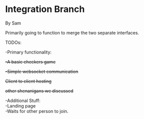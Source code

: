 # Integration Branch

By Sam

Primarily going to function to merge the two separate interfaces.

TODOs:

-Primary functionality:

~~-A basic checkers game~~
  
~~-Simple websocket communication~~
  
~~Client to client hosting~~
  
~~other shenanigans we discussed~~  
  
-Additional Stuff:  
   -Landing page  
   -Waits for other person to join.  
